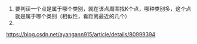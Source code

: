 1. 要判读一个点是属于哪个类别，就在该点周围找K个点，哪种类别多，这个点就是属于哪个类别（相似性，看距离最近的几个）
2. 
https://blog.csdn.net/ayangann915/article/details/80999394



